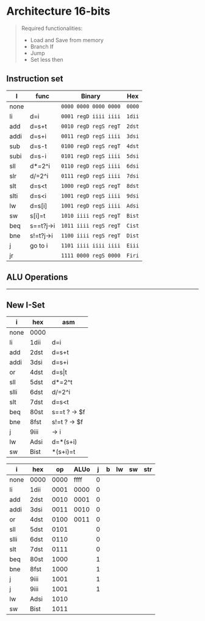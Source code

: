 # Architecture 16-bits

> Required functionalities:
>
> - Load and Save from memory
> - Branch If
> - Jump
> - Set less then

## Instruction set

| I    | func      | Binary                  | Hex      |
| ---- | --------- | ----------------------- | -------- |
| none |           | `0000 0000 0000 0000` | `0000` |
| li   | d=i       | `0001 regD iiii iiii` | `1dii` |
| add  | d=s+t     | `0010 regD regS regT` | `2dst` |
| addi | d=s+i     | `0011 regD regS iiii` | `3dsi` |
| sub  | d=s-t     | `0100 regD regS regT` | `4dst` |
| subi | d=s-i     | `0101 regD regS iiii` | `5dsi` |
| sll  | d*=2^i    | `0110 regD regS iiii` | `6dsi` |
| slr  | d/=2^i    | `0111 regD regS iiii` | `7dsi` |
| slt  | d=s<t     | `1000 regD regS regT` | `8dst` |
| slti | d=s<i     | `1001 regD regS iiii` | `9dsi` |
| lw   | d=s[i]    | `1001 regD regS iiii` | `Adsi` |
| sw   | s[i]=t    | `1010 iiii regS regT` | `Bist` |
| beq  | s==t?j->i | `1011 iiii regS regT` | `Cist` |
| bne  | s!=t?j->i | `1100 iiii regS regT` | `Dist` |
| j    | go to i   | `1101 iiii iiii iiii` | `Eiii` |
| jr   |           | `1111 0000 regS 0000` | `Firi` |

## ALU Operations

---

## New I-Set

| i    | hex  | asm   |
| ---- | ---- | ----- |
| none | 0000 |       |
| li   | 1dii | d=i   |
| add  | 2dst | d=s+t |
| addi | 3dsi | d=s+i |
| or   | 4dst | d=s\|t |
| sll  | 5dst | d*=2^t |
| slli | 6dst | d/=2^i |
| slt  | 7dst | d=s<t |
| beq  | 80st | s==t ? -> $f |
| bne  | 8fst | s!=t ? -> $f |
| j    | 9iii | -> i |
| lw   | Adsi | d=*(s+i) |
| sw   | Bist | *(s+i)=t |

| i    | hex  |  op  | ALUo | j | b | lw | sw | str | 
| ---- | ---- | ---- | ---- | - | - | -- | -- | --- | 
| none | 0000 | 0000 | ffff | 0 |   |    |    |     | 
| li   | 1dii | 0001 | 0000 | 0 |   |    |    |     | 
| add  | 2dst | 0010 | 0001 | 0 |   |    |    |     | 
| addi | 3dsi | 0011 | 0010 | 0 |   |    |    |     | 
| or   | 4dst | 0100 | 0011 | 0 |   |    |    |     | 
| sll  | 5dst | 0101 |      | 0 |   |    |    |     | 
| slli | 6dst | 0110 |      | 0 |   |    |    |     | 
| slt  | 7dst | 0111 |      | 0 |   |    |    |     | 
| beq  | 80st | 1000 |      | 1 |   |    |    |     | 
| bne  | 8fst | 1000 |      | 1 |   |    |    |     | 
| j    | 9iii | 1001 |      | 1 |   |    |    |     | 
| j    | 9iii | 1001 |      | 1 |   |    |    |     | 
| lw   | Adsi | 1010 |      |   |   |    |    |     | 
| sw   | Bist | 1011 |      |   |   |    |    |     | 
